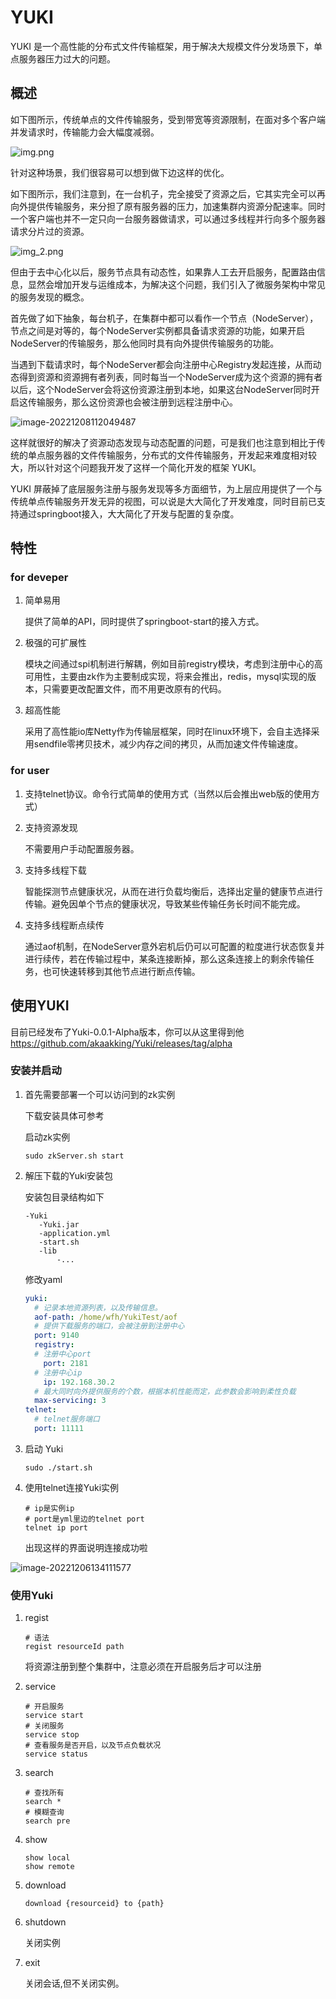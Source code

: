 # YUKI

YUKI 是一个高性能的分布式文件传输框架，用于解决大规模文件分发场景下，单点服务器压力过大的问题。

## 概述

如下图所示，传统单点的文件传输服务，受到带宽等资源限制，在面对多个客户端并发请求时，传输能力会大幅度减弱。

![img.png](pic/img.png)

针对这种场景，我们很容易可以想到做下边这样的优化。

如下图所示，我们注意到，在一台机子，完全接受了资源之后，它其实完全可以再向外提供传输服务，来分担了原有服务器的压力，加速集群内资源分配速率。同时一个客户端也并不一定只向一台服务器做请求，可以通过多线程并行向多个服务器请求分片过的资源。

![img_2.png](pic/img_2.png)

但由于去中心化以后，服务节点具有动态性，如果靠人工去开启服务，配置路由信息，显然会增加开发与运维成本，为解决这个问题，我们引入了微服务架构中常见的服务发现的概念。

首先做了如下抽象，每台机子，在集群中都可以看作一个节点（NodeServer），节点之间是对等的，每个NodeServer实例都具备请求资源的功能，如果开启NodeServer的传输服务，那么他同时具有向外提供传输服务的功能。   

当遇到下载请求时，每个NodeServer都会向注册中心Registry发起连接，从而动态得到资源和资源拥有者列表，同时每当一个NodeServer成为这个资源的拥有者以后，这个NodeServer会将这份资源注册到本地，如果这台NodeServer同时开启这传输服务，那么这份资源也会被注册到远程注册中心。

![image-20221208112049487](./pic/image-20221208112049487.png)

这样就很好的解决了资源动态发现与动态配置的问题，可是我们也注意到相比于传统的单点服务器的文件传输服务，分布式的文件传输服务，开发起来难度相对较大，所以针对这个问题我开发了这样一个简化开发的框架 YUKI。

YUKI 屏蔽掉了底层服务注册与服务发现等多方面细节，为上层应用提供了一个与传统单点传输服务开发无异的视图，可以说是大大简化了开发难度，同时目前已支持通过springboot接入，大大简化了开发与配置的复杂度。



## 特性

### for deveper

1.   简单易用

     提供了简单的API，同时提供了springboot-start的接入方式。

2.   极强的可扩展性

     模块之间通过spi机制进行解耦，例如目前registry模块，考虑到注册中心的高可用性，主要由zk作为主要制成实现，将来会推出，redis，mysql实现的版本，只需要更改配置文件，而不用更改原有的代码。

3.   超高性能

     采用了高性能io库Netty作为传输层框架，同时在linux环境下，会自主选择采用sendfile零拷贝技术，减少内存之间的拷贝，从而加速文件传输速度。



### for user

1.   支持telnet协议。命令行式简单的使用方式（当然以后会推出web版的使用方式）

2.   支持资源发现

     不需要用户手动配置服务器。

2.   支持多线程下载

     智能探测节点健康状况，从而在进行负载均衡后，选择出定量的健康节点进行传输。避免因单个节点的健康状况，导致某些传输任务长时间不能完成。

3.   支持多线程断点续传

     通过aof机制，在NodeServer意外宕机后仍可以可配置的粒度进行状态恢复并进行续传，若在传输过程中，某条连接断掉，那么这条连接上的剩余传输任务，也可快速转移到其他节点进行断点传输。





## 使用YUKI

目前已经发布了Yuki-0.0.1-Alpha版本，你可以从这里得到他  https://github.com/akaakking/Yuki/releases/tag/alpha



### 安装并启动

1.   首先需要部署一个可以访问到的zk实例

     下载安装具体可参考 

     启动zk实例

     ```shell
     sudo zkServer.sh start
     ```

2.   解压下载的Yuki安装包

     安装包目录结构如下

     ```shell
     -Yuki
     	-Yuki.jar
     	-application.yml
     	-start.sh
     	-lib
     		-...
     ```

     

     修改yaml

     ```yml
     yuki:
       # 记录本地资源列表，以及传输信息。
       aof-path: /home/wfh/YukiTest/aof
       # 提供下载服务的端口，会被注册到注册中心
       port: 9140
       registry:
       # 注册中心port
         port: 2181
       # 注册中心ip
         ip: 192.168.30.2
       # 最大同时向外提供服务的个数，根据本机性能而定，此参数会影响到柔性负载
       max-servicing: 3
     telnet:
       # telnet服务端口
       port: 11111
     ```

3.   启动 Yuki

     ```shell
     sudo ./start.sh
     ```

4.   使用telnet连接Yuki实例

     ```shell
     # ip是实例ip
     # port是yml里边的telnet port
     telnet ip port
     ```

     出现这样的界面说明连接成功啦

![image-20221206134111577](./pic/image-20221206134111577.png)



### 使用Yuki

1.   regist

     ```shell
     # 语法
     regist resourceId path
     ```

     将资源注册到整个集群中，注意必须在开启服务后才可以注册

2.   service

     ```shell
     # 开启服务
     service start
     # 关闭服务
     service stop
     # 查看服务是否开启，以及节点负载状况
     service status
     ```

     

3.   search 

     ```shell
     # 查找所有
     search *
     # 模糊查询
     search pre
     ```

4.   show

     ```shell
     show local
     show remote
     ```

5.   download

     ```shell
     download {resourceid} to {path}
     ```

6.   shutdown

     关闭实例

7.   exit

     关闭会话,但不关闭实例。